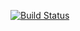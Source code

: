 [![Build Status](https://dev.azure.com/debanjanhore600517/AgileTest/_apis/build/status%2FDebanjan60.debanjanudemy?branchName=main)](https://dev.azure.com/debanjanhore600517/AgileTest/_build/latest?definitionId=3&branchName=main)
